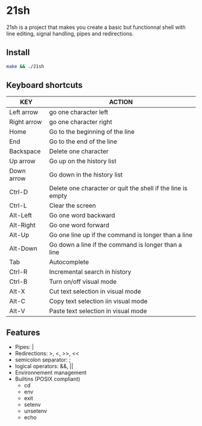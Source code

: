 # 21sh

21sh is a project that makes you create a basic but functionnal shell with line editing, signal handling, pipes and redirections.

## Install
```bash
make && ./21sh
```

## Keyboard shortcuts

| KEY | ACTION |
| --- | ------ |
| Left arrow | go one character left |
| Right arrow | go one character right |
| Home | Go to the beginning of the line |
| End | Go to the end of the line |
| Backspace | Delete one character |
| Up arrow | Go up on the history list |
| Down arrow | Go down in the history list |
| Ctrl-D | Delete one character or quit the shell if the line is empty |
| Ctrl-L | Clear the screen |
| Alt-Left | Go one word backward |
| Alt-Right | Go one word forward |
| Alt-Up | Go one line up if the command is longer than a line |
| Alt-Down | Go down a line if the command is longer than a line |
| Tab | Autocomplete |
| Ctrl-R | Incremental search in history |
| Ctrl-B | Turn on/off visual mode |
| Alt-X | Cut text selection in visual mode |
| Alt-C | Copy text selection iin visual mode |
| Alt-V | Paste text selection in visual mode |

## Features

- Pipes: |
- Redirections: >, <, >>, <<
- semicolon separator: ;
- logical operators: &&, ||
- Environnement management
- Builtins (POSIX compliant)
  - cd
  - env
  - exit
  - setenv
  - unsetenv
  - echo

